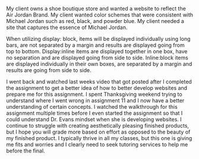 My client owns a shoe boutique store and wanted a website to reflect the Air Jordan Brand. My client wanted color schemes that were consistent with Michael Jordan such as red, black, and powder blue. My client needed a site that captures the essence of Michael Jordan.

When utilizing display: block, items will be displayed individually using long bars, are not separated by a margin and results are displayed going from top to bottom. Display:inline items are displayed together in one box, have no separation and are displayed going from side to side. Inline:block items are displayed individually in their own boxes, are separated by a margin and results are going from side to side.

I went back and watched last weeks video that got posted after I completed the assignment to get a better idea of how to better develop websites and prepare me for this assignment. I spent Thanksgiving weekend trying to understand where I went wrong in assignment 11 and I now have a better understanding of certain concepts. I watched the walkthrough for this assignment multiple times before I even started the assignment so that I could understand Dr. Evans mindset when she is developing websites. I continue to struggle with creating aesthetically pleasing finished products, but I hope you will grade more based on effort as opposed to the beauty of my finished product. I typically thrive in all my classes, but this one is giving me fits and worries and I clearly need to seek tutoring services to help me before the final. 
